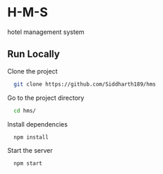 # H-M-S

hotel management system

## Run Locally

Clone the project

```bash
  git clone https://github.com/Siddharth189/hms
```

Go to the project directory

```bash
  cd hms/
```

Install dependencies

```bash
  npm install
```

Start the server

```bash
  npm start
```
